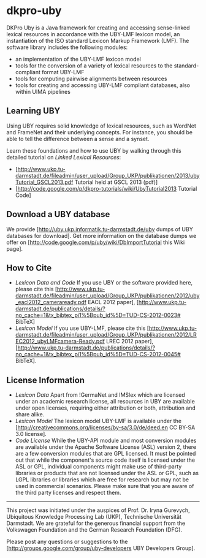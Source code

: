 # dkpro-uby
DKPro Uby is a Java framework for creating and accessing sense-linked lexical resources in accordance with the UBY-LMF lexicon model, an instantiation of the ISO standard Lexicon Markup Framework (LMF). The software library includes the following modules:

  * an implementation of the UBY-LMF lexicon model
  * tools for the conversion of a variety of lexical resources to the standard-compliant format UBY-LMF
  * tools for computing pairwise alignments between resources
  * tools for creating and accessing UBY-LMF compliant databases, also within UIMA pipelines

## Learning UBY
Using UBY requires solid knowledge of lexical resources, such as WordNet and FrameNet and their underlying concepts. 
For instance, you should be able to tell the difference between a sense and a synset. 

Learn these foundations and how to use UBY by walking through this detailed tutorial on *Linked Lexical Resources*:
  * [http://www.ukp.tu-darmstadt.de/fileadmin/user_upload/Group_UKP/publikationen/2013/ubyTutorial_GSCL2013.pdf Tutorial held at GSCL 2013 (pdf)]
  * [http://code.google.com/p/dkpro-tutorials/wiki/UbyTutorial2013 Tutorial Code]
 

## Download a UBY database
We provide [http://uby.ukp.informatik.tu-darmstadt.de/uby dumps of UBY databases for download]. 
Get more information on the database dumps we offer on [http://code.google.com/p/uby/wiki/DbImportTutorial this Wiki page].

## How to Cite
 * *Lexicon Data and Code* If you use UBY or the software provided here, please cite this [http://www.ukp.tu-darmstadt.de/fileadmin/user_upload/Group_UKP/publikationen/2012/uby_eacl2012_cameraready.pdf EACL 2012 paper], [http://www.ukp.tu-darmstadt.de/publications/details/?no_cache=1&tx_bibtex_pi1%5Bpub_id%5D=TUD-CS-2012-0023#  BibTeX]
 * *Lexicon Model* If you use UBY-LMF, please cite this [http://www.ukp.tu-darmstadt.de/fileadmin/user_upload/Group_UKP/publikationen/2012/LREC2012_ubyLMFcamera-Ready.pdf LREC 2012 paper], [http://www.ukp.tu-darmstadt.de/publications/details/?no_cache=1&tx_bibtex_pi1%5Bpub_id%5D=TUD-CS-2012-0045# BibTeX].

## License Information
 * *Lexicon Data* Apart from !GermaNet and IMSlex which are licensed under an academic research license, all resources in UBY are available under open licenses, requiring either attribution or both, attribution and share alike.
 * *Lexicon Model* The lexicon model UBY-LMF is available under the [http://creativecommons.org/licenses/by-sa/3.0/de/deed.en CC BY-SA 3.0 license].
 * *Code License* While the UBY-API module and most conversion modules are available under the Apache Software License (ASL) version 2, there are a few conversion modules that are GPL licensed. It must be pointed out that while the component's source code itself is licensed under the ASL or GPL, individual components might make use of third-party libraries or products that are not licensed under the ASL or GPL, such as LGPL libraries or libraries which are free for research but may not be used in commercial scenarios. Please make sure that you are aware of the third party licenses and respect them. 


----
This project was initiated under the auspices of Prof. Dr. Iryna Gurevych, Ubiquitous Knowledge Processing Lab (UKP), Technische Universität Darmstadt.
We are grateful for the generous financial support from the Volkswagen Foundation and the German Research Foundation (DFG).

Please post any questions or suggestions to the [http://groups.google.com/group/uby-developers UBY Developers Group].
